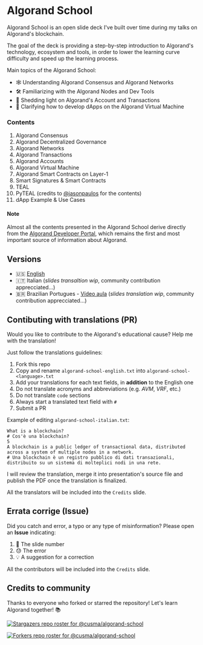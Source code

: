 # Algorand School
Algorand School is an open slide deck I've built over time during my talks on 
Algorand's blockchain.

The goal of the deck is providing a step-by-step introduction to Algorand's 
technology, ecosystem and tools, in order to lower the learning curve difficulty 
and speed up the learning process. 

Main topics of the Algorand School:

- 🕸 Understanding Algorand Consensus and Algorand Networks
- 🛠 Familiarizing with the Algorand Nodes and Dev Tools
- 🤝 Shedding light on Algorand's Account and Transactions
- 🤖 Clarifying how to develop dApps on the Algorand Virtual Machine

### Contents
1. Algorand Consensus
2. Algorand Decentralized Governance
3. Algorand Networks
4. Algorand Transactions
5. Algorand Accounts
6. Algorand Virtual Machine
7. Algorand Smart Contracts on Layer-1
8. Smart Signatures & Smart Contracts
9. TEAL
10. PyTEAL (credits to [@jasonpaulos](https://github.com/jasonpaulos) for the contents)
11. dApp Example & Use Cases

#### Note
Almost all the contents presented in the Algorand School derive directly from 
the [Algorand Developer Portal](https://developer.algorand.org/), which 
remains the first and most important source of information about Algorand.

## Versions
- 🇺🇸 [English](https://github.com/cusma/algorand-school/blob/main/algorand-school-english.pdf)
- 🇮🇹 Italian (_slides transaltion wip_, community contribution apprecciated...)
- 🇧🇷 Brazilian Portugues - [Vídeo aula](https://www.youtube.com/watch?v=Wl2JDXudGrM) (_slides translation wip_, community contribution apprecciated...)

## Contibuting with translations (PR)
Would you like to contribute to the Algorand's educational cause? Help me with 
the translation!

Just follow the translations guidelines:
1. Fork this repo
2. Copy and rename `algorand-school-english.txt` into `algorand-school-<language>.txt`
3. Add your translations for each text fields, in **addition** to the English one
4. Do not translate acronyms and abbreviations (e.g. _AVM_, _VRF_, etc.)
5. Do not translate `code` sections
6. Always start a translated text field with `#`
7. Submit a PR

Example of editing `algorand-school-italian.txt`:
```
What is a blockchain?
# Cos'è una blockchain?
5
A blockchain is a public ledger of transactional data, distributed across a system of multiple nodes in a network.
# Una blockchain è un registro pubblico di dati transazionali, distribuito su un sistema di molteplici nodi in una rete.
```

I will review the translation, merge it into presentation's source file and 
publish the PDF once the translation is finalized.

All the translators will be included into the `Credits` slide.

## Errata corrige (Issue)
Did you catch and error, a typo or any type of misinformation? Please open an **Issue** indicating:

1. 🎲 The slide number
2. 😓 The error
3. 💡 A suggestion for a correction

All the contributors will be included into the `Credits` slide.

## Credits to community

Thanks to everyone who forked or starred the repository! Let's learn Algorand together! 📚

[![Stargazers repo roster for @cusma/algorand-school](https://reporoster.com/stars/dark/cusma/algorand-school)](https://github.com/cusma/algorand-school/stargazers)

[![Forkers repo roster for @cusma/algorand-school](https://reporoster.com/forks/dark/cusma/algorand-school)](https://github.com/cusma/algorand-school/network/members)
